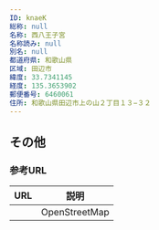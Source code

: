 ```yaml
---
ID: knaeK
総称: null
名称: 西八王子宮
名称読み: null
別名: null
都道府県: 和歌山県
区域: 田辺市
緯度: 33.7341145
経度: 135.3653902
郵便番号: 6460061
住所: 和歌山県田辺市上の山２丁目１３−３２
---
```


## その他

### 参考URL

| URL | 説明          |
| --- | ------------- |
|     | OpenStreetMap |
